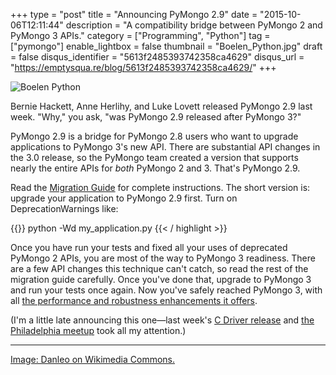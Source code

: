 +++
type = "post"
title = "Announcing PyMongo 2.9"
date = "2015-10-06T12:11:44"
description = "A compatibility bridge between PyMongo 2 and PyMongo 3 APIs."
category = ["Programming", "Python"]
tag = ["pymongo"]
enable_lightbox = false
thumbnail = "Boelen_Python.jpg"
draft = false
disqus_identifier = "5613f2485393742358ca4629"
disqus_url = "https://emptysqua.re/blog/5613f2485393742358ca4629/"
+++

<p><img alt="Boelen Python" src="Boelen_Python.jpg" style="display:block; margin-left:auto; margin-right:auto;" title="Boelen Python"/></p>
<p>Bernie Hackett, Anne Herlihy, and Luke Lovett released PyMongo 2.9 last week. "Why," you ask, "was PyMongo 2.9 released after PyMongo 3?"</p>
<p>PyMongo 2.9 is a bridge for PyMongo 2.8 users who want to upgrade applications to PyMongo 3's new API. There are substantial API changes in the 3.0 release, so the PyMongo team created a version that supports nearly the entire APIs for <em>both</em> PyMongo 2 and 3. That's PyMongo 2.9.</p>
<p>Read the <a href="http://api.mongodb.org/python/2.9/migrate-to-pymongo3.html">Migration Guide</a> for complete instructions. The short version is: upgrade your application to PyMongo 2.9 first. Turn on DeprecationWarnings like:</p>

{{<highlight plain>}}
python -Wd my_application.py
{{< / highlight >}}

<p>Once you have run your tests and fixed all your uses of deprecated PyMongo 2 APIs, you are most of the way to PyMongo 3 readiness. There are a few API changes this technique can't catch, so read the rest of the migration guide carefully. Once you've done that, upgrade to PyMongo 3 and run your tests once again. Now you've safely reached PyMongo 3, with all <a href="/announcing-pymongo-3/">the performance and robustness enhancements it offers</a>.</p>
<p>(I'm a little late announcing this one—last week's <a href="/announcing-libbson-and-libmongoc-1-2-0-release-candidate/">C Driver release</a> and <a href="/march-to-triumph-as-a-mentor-video/">the Philadelphia meetup</a> took all my attention.)</p>
<hr/>
<p><a href="https://commons.wikimedia.org/wiki/File:Boelen_Python_01.jpg">Image: Danleo on Wikimedia Commons.</a></p>
